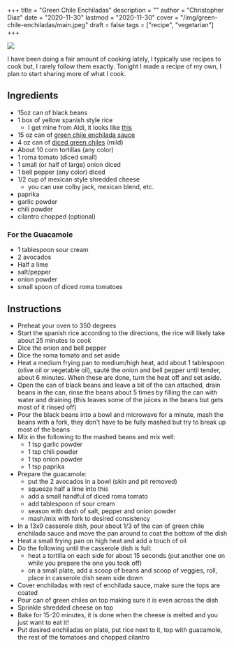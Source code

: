 +++
title = "Green Chile Enchiladas"
description = ""
author = "Christopher Diaz"
date = "2020-11-30"
lastmod = "2020-11-30"
cover = "/img/green-chile-enchiladas/main.jpeg"
draft = false
tags = ["recipe", "vegetarian"]
+++

![](/img/green-chile-enchiladas/main.jpeg)

I have been doing a fair amount of cooking lately, I typically use recipes to cook but, I rarely follow them exactly. Tonight I made a recipe of my own, I plan to start sharing more of what I cook.

## Ingredients
* 15oz can of black beans
* 1 box of yellow spanish style rice
    * I get mine from Aldi, it looks like [this](https://www.instacart.com/products/17498251-pueblo-lindo-spanish-style-yellow-rice-8-oz)
* 15 oz can of [green chile enchilada sauce](https://thrivemarket.com/p/hatch-chili-company-medium-green-chile-enchilada-sauce)
* 4 oz can of [diced green chiles](https://www.walmart.com/grocery/ip/Old-El-Paso-Mild-Chopped-Green-Chiles-4-5-oz-Can/10313175) (mild)
* About 10 corn tortillas (any color)
* 1 roma tomato (diced small)
* 1 small (or half of large) onion diced
* 1 bell pepper (any color) diced
* 1/2 cup of mexican style shredded cheese
    * you can use colby jack, mexican blend, etc.
* paprika
* garlic powder
* chili powder
* cilantro chopped (optional)

### For the Guacamole
* 1 tablespoon sour cream
* 2 avocados
* Half a lime
* salt/pepper
* onion powder
* small spoon of diced roma tomatoes

## Instructions

* Preheat your oven to 350 degrees
* Start the spanish rice according to the directions, the rice will likely take about 25 minutes to cook
* Dice the onion and bell pepper
* Dice the roma tomato and set aside
* Heat a medium frying pan to medium/high heat, add about 1 tablespoon (olive oil or vegetable oil), sauté the onion and bell pepper until tender, about 6 minutes. When these are done, turn the heat off and set aside.
* Open the can of black beans and leave a bit of the can attached, drain beans in the can, rinse the beans about 5 times by filling the can with water and draining (this leaves some of the juices in the beans but gets most of it rinsed off)
* Pour the black beans into a bowl and microwave for a minute, mash the beans with a fork, they don't have to be fully mashed but try to break up most of the beans
* Mix in the following to the mashed beans and mix well:
    * 1 tsp garlic powder
    * 1 tsp chili powder
    * 1 tsp onion powder
    * 1 tsp paprika 
* Prepare the guacamole:
    * put the 2 avocados in a bowl (skin and pit removed)
    * squeeze half a lime into this
    * add a small handful of diced roma tomato
    * add tablespoon of sour cream
    * season with dash of salt, pepper and onion powder
    * mash/mix with fork to desired consistency
* In a 13x9 casserole dish, pour about 1/3 of the can of green chile enchilada sauce and move the pan around to coat the bottom of the dish
* Heat a small frying pan on high heat and add a touch of oil
* Do the following until the casserole dish is full:
    * heat a tortilla on each side for about 15 seconds (put another one on while you prepare the one you took off)
    * on a small plate, add a scoop of beans and scoop of veggies, roll, place in casserole dish seam side down
* Cover enchiladas with rest of enchilada sauce, make sure the tops are coated
* Pour can of green chiles on top making sure it is even across the dish
* Sprinkle shredded cheese on top
* Bake for 15-20 minutes, it is done when the cheese is melted and you just want to eat it!
* Put desired enchiladas on plate, put rice next to it, top with guacamole, the rest of the tomatoes and chopped cilantro